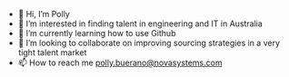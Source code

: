 - 👋 Hi, I’m Polly
- 👀 I’m interested in finding talent in engineering and IT in Australia
- 🌱 I’m currently learning how to use Github
- 💞️ I’m looking to collaborate on improving sourcing strategies in a very tight talent market
- 📫 How to reach me polly.buerano@novasystems.com

<!---
pbuerano/pbuerano is a ✨ special ✨ repository because its `README.md` (this file) appears on your GitHub profile.
You can click the Preview link to take a look at your changes.
--->
